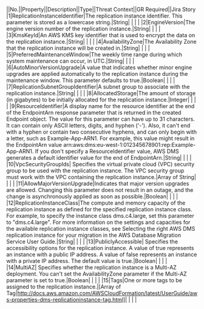 ||No.||Property||Description||Type||Threat Context||GR Required||Jira Story
|1|ReplicationInstanceIdentifier|The replication instance identifier. This parameter is stored as a lowercase string.|String| | | |
|2|EngineVersion|The engine version number of the replication instance.|String| | | |
|3|KmsKeyId|An AWS KMS key identifier that is used to encrypt the data on the replication instance.|String| | | |
|4|AvailabilityZone|The Availability Zone that the replication instance will be created in.|String| | | |
|5|PreferredMaintenanceWindow|The weekly time range during which system maintenance can occur, in UTC.|String| | | |
|6|AutoMinorVersionUpgrade|A value that indicates whether minor engine upgrades are applied automatically to the replication instance during the maintenance window. This parameter defaults to true.|Boolean| | | |
|7|ReplicationSubnetGroupIdentifier|A subnet group to associate with the replication instance.|String| | | |
|8|AllocatedStorage|The amount of storage (in gigabytes) to be initially allocated for the replication instance.|Integer| | | |
|9|ResourceIdentifier|A display name for the resource identifier at the end of the EndpointArn response parameter that is returned in the created Endpoint object. The value for this parameter can have up to 31 characters. It can contain only ASCII letters, digits, and hyphen ('-'). Also, it can't end with a hyphen or contain two consecutive hyphens, and can only begin with a letter, such as Example-App-ARN1. For example, this value might result in the EndpointArn value arn:aws:dms:eu-west-1:012345678901:rep:Example-App-ARN1. If you don't specify a ResourceIdentifier value, AWS DMS generates a default identifier value for the end of EndpointArn.|String| | | |
|10|VpcSecurityGroupIds| Specifies the virtual private cloud (VPC) security group to be used with the replication instance. The VPC security group must work with the VPC containing the replication instance.|Array of String| | | |
|11|AllowMajorVersionUpgrade|Indicates that major version upgrades are allowed. Changing this parameter does not result in an outage, and the change is asynchronously applied as soon as possible.|Boolean| | | |
|12|ReplicationInstanceClass|The compute and memory capacity of the replication instance as defined for the specified replication instance class. For example, to specify the instance class dms.c4.large, set this parameter to "dms.c4.large". For more information on the settings and capacities for the available replication instance classes, see  Selecting the right AWS DMS replication instance for your migration  in the  AWS Database Migration Service User Guide.|String| | | |
|13|PubliclyAccessible| Specifies the accessibility options for the replication instance. A value of true represents an instance with a public IP address. A value of false represents an instance with a private IP address. The default value is true.|Boolean| | | |
|14|MultiAZ| Specifies whether the replication instance is a Multi-AZ deployment. You can't set the AvailabilityZone parameter if the Multi-AZ parameter is set to true.|Boolean| | | |
|15|Tags|One or more tags to be assigned to the replication instance.|[Array of Tag|http://docs.aws.amazon.com/AWSCloudFormation/latest/UserGuide/aws-properties-dms-replicationinstance-tag.html]| | | |
